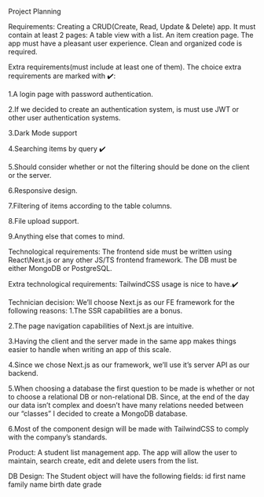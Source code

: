 Project Planning


Requirements:
Creating a CRUD(Create, Read, Update & Delete) app.
It must contain at least 2 pages:
A table view with a list.
An item creation page.
The app must have a pleasant user experience.
Clean and organized code is required.

Extra requirements(must include at least one of them). The choice extra requirements are marked with  ✔️:

1.A login page with password authentication.

2.If we decided to create an authentication system, is must use JWT or other user authentication systems.

3.Dark Mode support

4.Searching items by query ✔️

5.Should consider whether or not the filtering should be done on the client or the server.

6.Responsive design.

7.Filtering of items according to the table columns. 

8.File upload support.

9.Anything else that comes to mind.

Technological requirements:
The frontend side must be written using React\Next.js or any other JS/TS frontend framework.
The DB must be either MongoDB or PostgreSQL.


Extra technological requirements:
TailwindCSS usage is nice to have.✔️


Technician decision:
We’ll choose Next.js as our FE framework for the following reasons:
1.The SSR capabilities are a bonus.

2.The page navigation capabilities of Next.js are intuitive.

3.Having the client and the server made in the same app makes things easier to handle when writing an app of this scale.

4.Since we chose Next.js as our framework, we’ll use it’s server API as our backend.

5.When choosing a database the first question to be made is whether or not to choose a relational DB or non-relational DB. Since, at the end of the day our data isn’t complex and doesn’t have many relations needed between our “classes” I decided to create a MongoDB database.

6.Most of the component design will be made with TailwindCSS to comply with the company’s standards.


Product:
A student list management app.
The app will allow the user to maintain, search create, edit and delete users from the list.

DB Design:
The Student object will have the following fields:
id
first name
family name
birth date
grade


